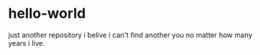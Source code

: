 # hello-world
just another repository
i belive i can't find another you no matter how many years i live.
